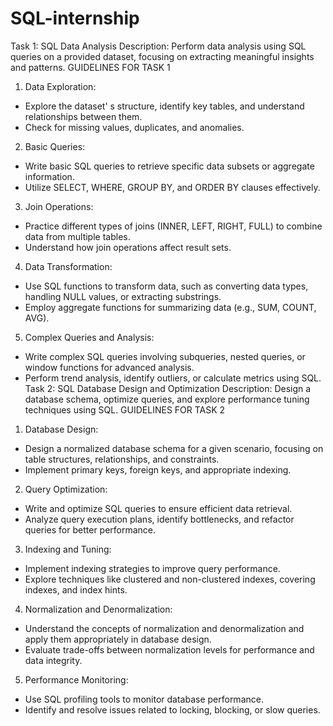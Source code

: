 # SQL-internship
Task 1: SQL Data Analysis
Description:
Perform data analysis using SQL queries on a
provided dataset, focusing on extracting
meaningful insights and patterns.
GUIDELINES
FOR
TASK 1
1. Data Exploration:
- Explore the dataset'
s structure, identify key tables, and understand relationships between them.
- Check for missing values, duplicates, and anomalies.
2. Basic Queries:
- Write basic SQL queries to retrieve specific data subsets or aggregate information.
- Utilize SELECT, WHERE, GROUP BY, and ORDER BY clauses effectively.
3. Join Operations:
- Practice different types of joins (INNER, LEFT, RIGHT, FULL) to combine data from multiple tables.
- Understand how join operations affect result sets.
4. Data Transformation:
- Use SQL functions to transform data, such as converting data types, handling NULL values, or
extracting substrings.
- Employ aggregate functions for summarizing data (e.g., SUM, COUNT, AVG).
5. Complex Queries and Analysis:
- Write complex SQL queries involving subqueries, nested queries, or window functions for advanced
analysis.
- Perform trend analysis, identify outliers, or calculate metrics using SQL.
Task 2: SQL Database Design and Optimization
Description:
Design a database schema, optimize queries, and
explore performance tuning techniques using
SQL.
GUIDELINES
FOR
TASK 2
1. Database Design:
- Design a normalized database schema for a given scenario, focusing on table
structures, relationships, and constraints.
- Implement primary keys, foreign keys, and appropriate indexing.
2. Query Optimization:
- Write and optimize SQL queries to ensure efficient data retrieval.
- Analyze query execution plans, identify bottlenecks, and refactor queries for
better performance.
3. Indexing and Tuning:
- Implement indexing strategies to improve query performance.
- Explore techniques like clustered and non-clustered indexes, covering indexes,
and index hints.
4. Normalization and Denormalization:
- Understand the concepts of normalization and denormalization and apply
them appropriately in database design.
- Evaluate trade-offs between normalization levels for performance and data
integrity.
5. Performance Monitoring:
- Use SQL profiling tools to monitor database performance.
- Identify and resolve issues related to locking, blocking, or slow queries.
